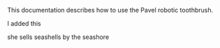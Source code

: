 This documentation describes how to use the Pavel robotic 
toothbrush. 


I added this

she sells seashells by the seashore
